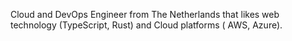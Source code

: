 Cloud and DevOps Engineer from The Netherlands that likes web technology (TypeScript, Rust) and Cloud platforms ( AWS, Azure). 

